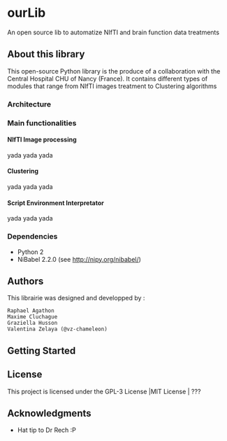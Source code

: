 # ourLib
An open source lib to automatize NIfTI and brain function data treatments 

## About this library
This open-source Python library is the produce of a collaboration with the Central Hospital CHU of Nancy (France).
It contains different types of modules that range from NIfTI images treatment to Clustering algorithms

### Architecture

### Main functionalities

#### 

#### NIfTI Image processing
yada yada yada
#### Clustering
yada yada yada 
#### Script Environment Interpretator
yada yada yada

### Dependencies
 - Python 2
 - NiBabel 2.2.0 (see http://nipy.org/nibabel/)
 
## Authors
This librairie was designed and developped by :
```
Raphael Agathon
Maxime Cluchague
Graziella Husson
Valentina Zelaya (@vz-chameleon)
```

## Getting Started


 
## License

This project is licensed under the GPL-3 License |MIT License | ???

## Acknowledgments

* Hat tip to Dr Rech :P
